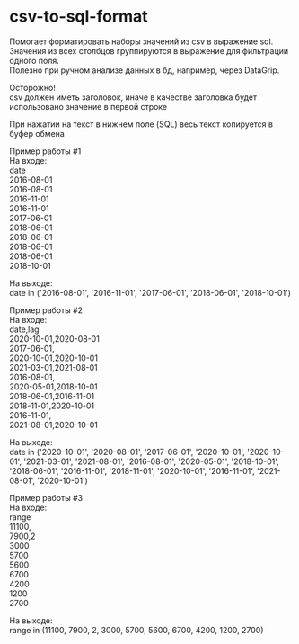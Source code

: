 # csv-to-sql-format
Помогает форматировать наборы значений из csv в выражение sql. Значения из всех столбцов группируются в выражение для фильтрации одного поля.  
Полезно при ручном анализе данных в бд, например, через DataGrip.  


Осторожно!  
csv должен иметь заголовок, иначе в качестве заголовка будет использовано значение в первой строке  


При нажатии на текст в нижнем поле (SQL) весь текст копируется в буфер обмена  

Пример работы #1  
На входе:  
date  
2016-08-01  
2016-08-01  
2016-11-01  
2016-11-01  
2017-06-01  
2018-06-01  
2018-06-01  
2018-06-01  
2018-06-01  
2018-10-01  
  
На выходе:  
date in ('2016-08-01', '2016-11-01', '2017-06-01', '2018-06-01', '2018-10-01')  
  
Пример работы #2  
На входе:  
date,lag  
2020-10-01,2020-08-01  
2017-06-01,  
2020-10-01,2020-10-01  
2021-03-01,2021-08-01  
2016-08-01,  
2020-05-01,2018-10-01  
2018-06-01,2016-11-01  
2018-11-01,2020-10-01  
2016-11-01,  
2021-08-01,2020-10-01  
  
На выходе:  
date in ('2020-10-01', '2020-08-01', '2017-06-01', '2020-10-01', '2020-10-01', '2021-03-01', '2021-08-01', '2016-08-01', '2020-05-01', '2018-10-01', '2018-06-01', '2016-11-01', '2018-11-01', '2020-10-01', '2016-11-01', '2021-08-01', '2020-10-01')  
  

Пример работы #3  
На входе:  
range  
11100,  
7900,2  
3000  
5700  
5600  
6700  
4200  
1200  
2700  

На выходе:  
range in (11100, 7900, 2, 3000, 5700, 5600, 6700, 4200, 1200, 2700)  
